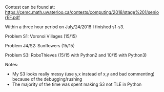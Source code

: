 Contest can be found at: https://cemc.math.uwaterloo.ca/contests/computing/2018/stage%201/seniorEF.pdf

Within a three hour period on July/24/2018 I finished s1-s3.

Problem S1: Voronoi Villages (15/15)

Problem J4/S2: Sunflowers (15/15)

Problem S3: RoboThieves (15/15 with Python2 and 10/15 with Python3)

Notes:
 - My S3 looks really messy (use y,x instead of x,y and bad commenting) because of the debugging/rushing
 - The majority of the time was spent making S3 not TLE in Python
